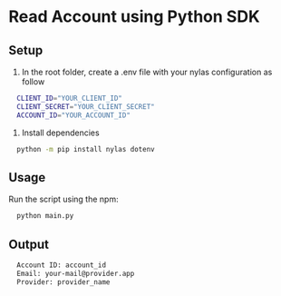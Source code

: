 # Read Account using Python SDK

## Setup

1) In the root folder, create a .env file with your nylas configuration as follow

```bash
  CLIENT_ID="YOUR_CLIENT_ID"
  CLIENT_SECRET="YOUR_CLIENT_SECRET"
  ACCOUNT_ID="YOUR_ACCOUNT_ID"
```

1) Install dependencies

```bash
  python -m pip install nylas dotenv
```

## Usage

Run the script using the npm:

```bash
  python main.py
```

## Output

```bash
  Account ID: account_id
  Email: your-mail@provider.app      
  Provider: provider_name
```
